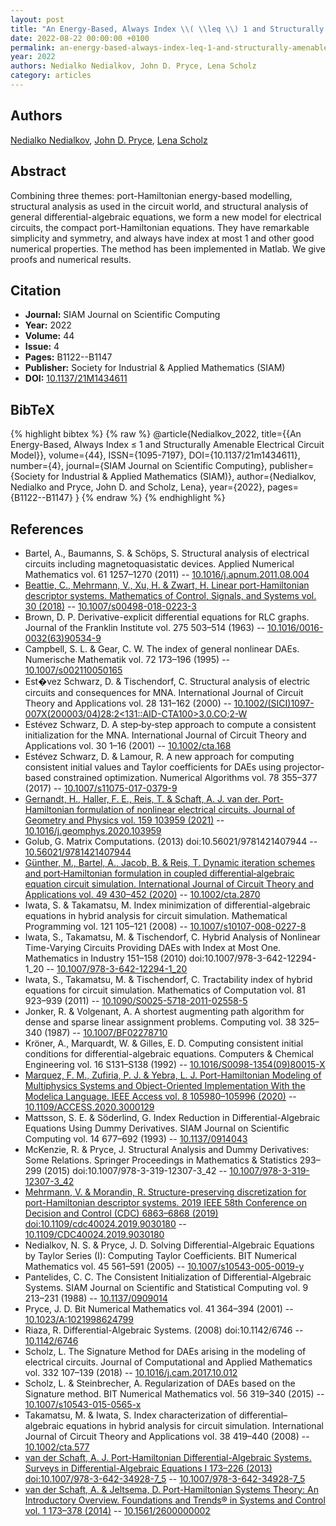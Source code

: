 ```yaml
---
layout: post
title: "An Energy-Based, Always Index \\( \\leq \\) 1 and Structurally Amenable Electrical Circuit Model"
date: 2022-08-22 00:00:00 +0100
permalink: an-energy-based-always-index-leq-1-and-structurally-amenable-electrical-circuit-model
year: 2022
authors: Nedialko Nedialkov, John D. Pryce, Lena Scholz
category: articles
---
```

 
## Authors
[Nedialko Nedialkov](authors/nedialko-nedialkov), [John D. Pryce](authors/john-d-pryce), [Lena Scholz](authors/lena-scholz)
 
## Abstract
Combining three themes: port-Hamiltonian energy-based modelling, structural analysis as used in the circuit world, and structural analysis of general differential-algebraic equations, we form a new model for electrical circuits, the compact port-Hamiltonian equations. They have remarkable simplicity and symmetry, and always have index at most 1 and other good numerical properties. The method has been implemented in Matlab. We give proofs and numerical results.
 
## Citation
- **Journal:** SIAM Journal on Scientific Computing
- **Year:** 2022
- **Volume:** 44
- **Issue:** 4
- **Pages:** B1122--B1147
- **Publisher:** Society for Industrial & Applied Mathematics (SIAM)
- **DOI:** [10.1137/21M1434611](https://doi.org/10.1137/21M1434611)
 
## BibTeX
{% highlight bibtex %}
{% raw %}
@article{Nedialkov_2022,
  title={{An Energy-Based, Always Index $\leq$ 1 and Structurally Amenable Electrical Circuit Model}},
  volume={44},
  ISSN={1095-7197},
  DOI={10.1137/21m1434611},
  number={4},
  journal={SIAM Journal on Scientific Computing},
  publisher={Society for Industrial & Applied Mathematics (SIAM)},
  author={Nedialkov, Nedialko and Pryce, John D. and Scholz, Lena},
  year={2022},
  pages={B1122--B1147}
}
{% endraw %}
{% endhighlight %}
 
## References
- Bartel, A., Baumanns, S. & Schöps, S. Structural analysis of electrical circuits including magnetoquasistatic devices. Applied Numerical Mathematics vol. 61 1257–1270 (2011) -- [10.1016/j.apnum.2011.08.004](https://doi.org/10.1016/j.apnum.2011.08.004)
- [Beattie, C., Mehrmann, V., Xu, H. & Zwart, H. Linear port-Hamiltonian descriptor systems. Mathematics of Control, Signals, and Systems vol. 30 (2018)](linear-port-hamiltonian-descriptor-systems) -- [10.1007/s00498-018-0223-3](https://doi.org/10.1007/s00498-018-0223-3)
- Brown, D. P. Derivative-explicit differential equations for RLC graphs. Journal of the Franklin Institute vol. 275 503–514 (1963) -- [10.1016/0016-0032(63)90534-9](https://doi.org/10.1016/0016-0032(63)90534-9)
- Campbell, S. L. & Gear, C. W. The index of general nonlinear DAEs. Numerische Mathematik vol. 72 173–196 (1995) -- [10.1007/s002110050165](https://doi.org/10.1007/s002110050165)
- Est�vez Schwarz, D. & Tischendorf, C. Structural analysis of electric circuits and consequences for MNA. International Journal of Circuit Theory and Applications vol. 28 131–162 (2000) -- [10.1002/(SICI)1097-007X(200003/04)28:2<131::AID-CTA100>3.0.CO;2-W](https://doi.org/10.1002/(SICI)1097-007X(200003/04)28:2<131::AID-CTA100>3.0.CO;2-W)
- Estévez Schwarz, D. A step‐by‐step approach to compute a consistent initialization for the MNA. International Journal of Circuit Theory and Applications vol. 30 1–16 (2001) -- [10.1002/cta.168](https://doi.org/10.1002/cta.168)
- Estévez Schwarz, D. & Lamour, R. A new approach for computing consistent initial values and Taylor coefficients for DAEs using projector-based constrained optimization. Numerical Algorithms vol. 78 355–377 (2017) -- [10.1007/s11075-017-0379-9](https://doi.org/10.1007/s11075-017-0379-9)
- [Gernandt, H., Haller, F. E., Reis, T. & Schaft, A. J. van der. Port-Hamiltonian formulation of nonlinear electrical circuits. Journal of Geometry and Physics vol. 159 103959 (2021)](port-hamiltonian-formulation-of-nonlinear-electrical-circuits) -- [10.1016/j.geomphys.2020.103959](https://doi.org/10.1016/j.geomphys.2020.103959)
- Golub, G. Matrix Computations. (2013) doi:10.56021/9781421407944 -- [10.56021/9781421407944](https://doi.org/10.56021/9781421407944)
- [Günther, M., Bartel, A., Jacob, B. & Reis, T. Dynamic iteration schemes and port‐Hamiltonian formulation in coupled differential‐algebraic equation circuit simulation. International Journal of Circuit Theory and Applications vol. 49 430–452 (2020)](dynamic-iteration-schemes-and-port-hamiltonian-formulation-in-coupled-differential-algebraic-equation-circuit-simulation) -- [10.1002/cta.2870](https://doi.org/10.1002/cta.2870)
- Iwata, S. & Takamatsu, M. Index minimization of differential-algebraic equations in hybrid analysis for circuit simulation. Mathematical Programming vol. 121 105–121 (2008) -- [10.1007/s10107-008-0227-8](https://doi.org/10.1007/s10107-008-0227-8)
- Iwata, S., Takamatsu, M. & Tischendorf, C. Hybrid Analysis of Nonlinear Time-Varying Circuits Providing DAEs with Index at Most One. Mathematics in Industry 151–158 (2010) doi:10.1007/978-3-642-12294-1_20 -- [10.1007/978-3-642-12294-1_20](https://doi.org/10.1007/978-3-642-12294-1_20)
- Iwata, S., Takamatsu, M. & Tischendorf, C. Tractability index of hybrid equations for circuit simulation. Mathematics of Computation vol. 81 923–939 (2011) -- [10.1090/S0025-5718-2011-02558-5](https://doi.org/10.1090/S0025-5718-2011-02558-5)
- Jonker, R. & Volgenant, A. A shortest augmenting path algorithm for dense and sparse linear assignment problems. Computing vol. 38 325–340 (1987) -- [10.1007/BF02278710](https://doi.org/10.1007/BF02278710)
- Kröner, A., Marquardt, W. & Gilles, E. D. Computing consistent initial conditions for differential-algebraic equations. Computers &amp; Chemical Engineering vol. 16 S131–S138 (1992) -- [10.1016/S0098-1354(09)80015-X](https://doi.org/10.1016/S0098-1354(09)80015-X)
- [Marquez, F. M., Zufiria, P. J. & Yebra, L. J. Port-Hamiltonian Modeling of Multiphysics Systems and Object-Oriented Implementation With the Modelica Language. IEEE Access vol. 8 105980–105996 (2020)](port-hamiltonian-modeling-of-multiphysics-systems-and-object-oriented-implementation-with-the-modelica-language) -- [10.1109/ACCESS.2020.3000129](https://doi.org/10.1109/ACCESS.2020.3000129)
- Mattsson, S. E. & Söderlind, G. Index Reduction in Differential-Algebraic Equations Using Dummy Derivatives. SIAM Journal on Scientific Computing vol. 14 677–692 (1993) -- [10.1137/0914043](https://doi.org/10.1137/0914043)
- McKenzie, R. & Pryce, J. Structural Analysis and Dummy Derivatives: Some Relations. Springer Proceedings in Mathematics &amp; Statistics 293–299 (2015) doi:10.1007/978-3-319-12307-3_42 -- [10.1007/978-3-319-12307-3_42](https://doi.org/10.1007/978-3-319-12307-3_42)
- [Mehrmann, V. & Morandin, R. Structure-preserving discretization for port-Hamiltonian descriptor systems. 2019 IEEE 58th Conference on Decision and Control (CDC) 6863–6868 (2019) doi:10.1109/cdc40024.2019.9030180](structure-preserving-discretization-for-port-hamiltonian-descriptor-systems) -- [10.1109/CDC40024.2019.9030180](https://doi.org/10.1109/CDC40024.2019.9030180)
- Nedialkov, N. S. & Pryce, J. D. Solving Differential-Algebraic Equations by Taylor Series (I): Computing Taylor Coefficients. BIT Numerical Mathematics vol. 45 561–591 (2005) -- [10.1007/s10543-005-0019-y](https://doi.org/10.1007/s10543-005-0019-y)
- Pantelides, C. C. The Consistent Initialization of Differential-Algebraic Systems. SIAM Journal on Scientific and Statistical Computing vol. 9 213–231 (1988) -- [10.1137/0909014](https://doi.org/10.1137/0909014)
- Pryce, J. D. Bit Numerical Mathematics vol. 41 364–394 (2001) -- [10.1023/A:1021998624799](https://doi.org/10.1023/A:1021998624799)
- Riaza, R. Differential-Algebraic Systems. (2008) doi:10.1142/6746 -- [10.1142/6746](https://doi.org/10.1142/6746)
- Scholz, L. The Signature Method for DAEs arising in the modeling of electrical circuits. Journal of Computational and Applied Mathematics vol. 332 107–139 (2018) -- [10.1016/j.cam.2017.10.012](https://doi.org/10.1016/j.cam.2017.10.012)
- Scholz, L. & Steinbrecher, A. Regularization of DAEs based on the Signature method. BIT Numerical Mathematics vol. 56 319–340 (2015) -- [10.1007/s10543-015-0565-x](https://doi.org/10.1007/s10543-015-0565-x)
- Takamatsu, M. & Iwata, S. Index characterization of differential–algebraic equations in hybrid analysis for circuit simulation. International Journal of Circuit Theory and Applications vol. 38 419–440 (2008) -- [10.1002/cta.577](https://doi.org/10.1002/cta.577)
- [van der Schaft, A. J. Port-Hamiltonian Differential-Algebraic Systems. Surveys in Differential-Algebraic Equations I 173–226 (2013) doi:10.1007/978-3-642-34928-7_5](port-hamiltonian-differential-algebraic-systems) -- [10.1007/978-3-642-34928-7_5](https://doi.org/10.1007/978-3-642-34928-7_5)
- [van der Schaft, A. & Jeltsema, D. Port-Hamiltonian Systems Theory: An Introductory Overview. Foundations and Trends® in Systems and Control vol. 1 173–378 (2014)](port-hamiltonian-systems-theory-an-introductory-overview-journal) -- [10.1561/2600000002](https://doi.org/10.1561/2600000002)

